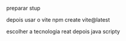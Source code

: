 preparar stup 

depois usar o vite
npm create vite@latest

escolher a tecnologia reat 
depois java scripty 
